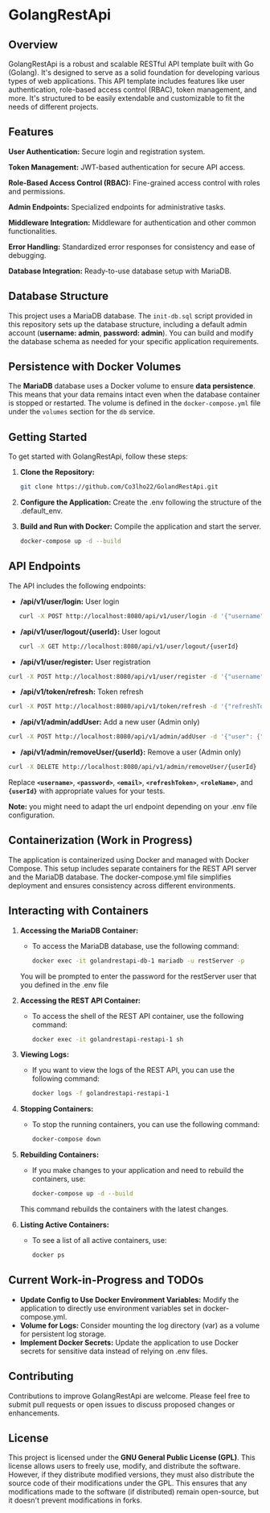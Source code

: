 # GolangRestApi
## Overview

GolangRestApi is a robust and scalable RESTful API template built with Go (Golang). It's designed to serve as a solid foundation for developing various types of web applications. This API template includes features like user authentication, role-based access control (RBAC), token management, and more. It's structured to be easily extendable and customizable to fit the needs of different projects.

## Features

**User Authentication:** Secure login and registration system.
    
**Token Management:** JWT-based authentication for secure API access.
    
**Role-Based Access Control (RBAC):** Fine-grained access control with roles and permissions.
    
**Admin Endpoints:** Specialized endpoints for administrative tasks.
    
**Middleware Integration:** Middleware for authentication and other common functionalities.

**Error Handling:** Standardized error responses for consistency and ease of debugging.

**Database Integration:** Ready-to-use database setup with MariaDB.

## Database Structure

This project uses a MariaDB database. The `init-db.sql` script provided in this repository sets up the database structure, including a default admin account (**username: admin**, **password: admin**). You can build and modify the database schema as needed for your specific application requirements.

## Persistence with Docker Volumes

The **MariaDB** database uses a Docker volume to ensure **data persistence**. This means that your data remains intact even when the database container is stopped or restarted. The volume is defined in the `docker-compose.yml` file under the `volumes` section for the `db` service.

## Getting Started

 To get started with GolangRestApi, follow these steps:

1. **Clone the Repository:** 

    ```bash
    git clone https://github.com/Co3lho22/GolandRestApi.git
    ```
   
2. **Configure the Application:** Create the .env following the structure of the .default_env.


4. **Build and Run with Docker:** Compile the application and start the server.
    ```bash
    docker-compose up -d --build
    ```

## API Endpoints

The API includes the following endpoints:

* **/api/v1/user/login:** User login 

```bash
   curl -X POST http://localhost:8080/api/v1/user/login -d '{"username":"<username>", "password":"<password>"}'
```

* **/api/v1/user/logout/{userId}:** User logout 

```bash
   curl -X GET http://localhost:8080/api/v1/user/logout/{userId}
```

* **/api/v1/user/register:** User registration 

```bash
curl -X POST http://localhost:8080/api/v1/user/register -d '{"username":"<username>", "password":"<password>", "email":"<email>"}'
```

* **/api/v1/token/refresh:** Token refresh

```bash
curl -X POST http://localhost:8080/api/v1/token/refresh -d '{"refreshToken":"<refreshToken>"}'
```

* **/api/v1/admin/addUser:** Add a new user (Admin only)

```bash
curl -X POST http://localhost:8080/api/v1/admin/addUser -d '{"user": {"username":"<username>", "password":"<password>", "email":"<email>"}, "roleName":"<roleName>"}'
```

* **/api/v1/admin/removeUser/{userId}:** Remove a user (Admin only)

```bash
curl -X DELETE http://localhost:8080/api/v1/admin/removeUser/{userId}
```
Replace **`<username>`**, **`<password>`**, **`<email>`**, **`<refreshToken>`**, **`<roleName>`**, and **`{userId}`** with appropriate values for your tests.

**Note:** you might need to adapt the url endpoint depending on your .env file configuration.

## Containerization (Work in Progress)

The application is containerized using Docker and managed with Docker Compose. This setup includes separate containers for the REST API server and the MariaDB database. The docker-compose.yml file simplifies deployment and ensures consistency across different environments.

## Interacting with Containers
1. **Accessing the MariaDB Container:**
   * To access the MariaDB database, use the following command:
        ```bash
        docker exec -it golandrestapi-db-1 mariadb -u restServer -p
        ```
   You will be prompted to enter the password for the restServer user that you defined in the .env file

2. **Accessing the REST API Container:**
   * To access the shell of the REST API container, use the following command:
        ```bash
        docker exec -it golandrestapi-restapi-1 sh
        ```

3. **Viewing Logs:**
   * If you want to view the logs of the REST API, you can use the following command: 
        ```bash
        docker logs -f golandrestapi-restapi-1
        ```

4. **Stopping Containers:**
    * To stop the running containers, you can use the following command:
        ```bash
        docker-compose down
        ```

5. **Rebuilding Containers:**
    * If you make changes to your application and need to rebuild the containers, use:
        ```bash
        docker-compose up -d --build
        ```
   This command rebuilds the containers with the latest changes.

6. **Listing Active Containers:**
    * To see a list of all active containers, use:
        ```bash
        docker ps
        ```


## Current Work-in-Progress and TODOs

* **Update Config to Use Docker Environment Variables:** Modify the application to directly use environment variables set in docker-compose.yml.
* **Volume for Logs:** Consider mounting the log directory (var) as a volume for persistent log storage.
* **Implement Docker Secrets:** Update the application to use Docker secrets for sensitive data instead of relying on .env files.



## Contributing

Contributions to improve GolangRestApi are welcome. Please feel free to submit pull requests or open issues to discuss proposed changes or enhancements.

## License

This project is licensed under the **GNU General Public License (GPL)**. This license allows users to freely use, modify, and distribute the software. However, if they distribute modified versions, they must also distribute the source code of their modifications under the GPL. This ensures that any modifications made to the software (if distributed) remain open-source, but it doesn't prevent modifications in forks.
